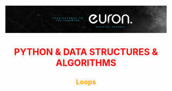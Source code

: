 ![euron](https://github.com/MohammadWasiq0786/Generative-AI-with-NLP-Agentic-AI-and-Fine-Tuning/blob/main/euronone.jpeg)

<center> <h1 style= "color:red"> PYTHON & DATA STRUCTURES & ALGORITHMS </h1> </center>

<center> <h2 style= "color:orange"> Loops </h2> </center>
